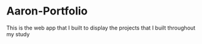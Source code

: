 # Aaron-Portfolio
This is the web app that I built to display the projects that I built throughout my study
